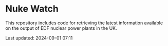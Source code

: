 # Nuke Watch

This repository includes code for retrieving the latest information available on the output of EDF nuclear power plants in the UK.

Last updated: 2024-09-01 07:11